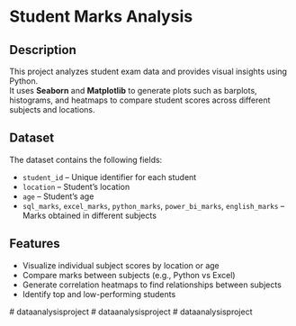 # Student Marks Analysis

## Description
This project analyzes student exam data and provides visual insights using Python.  
It uses **Seaborn** and **Matplotlib** to generate plots such as barplots, histograms, and heatmaps to compare student scores across different subjects and locations.

## Dataset
The dataset contains the following fields:
- `student_id` – Unique identifier for each student
- `location` – Student’s location
- `age` – Student’s age
- `sql_marks`, `excel_marks`, `python_marks`, `power_bi_marks`, `english_marks` – Marks obtained in different subjects

## Features
- Visualize individual subject scores by location or age
- Compare marks between subjects (e.g., Python vs Excel)
- Generate correlation heatmaps to find relationships between subjects
- Identify top and low-performing students

#   d a t a a n a l y s i s p r o j e c t  
 #   d a t a a n a l y s i s p r o j e c t  
 #   d a t a a n a l y s i s p r o j e c t  
 